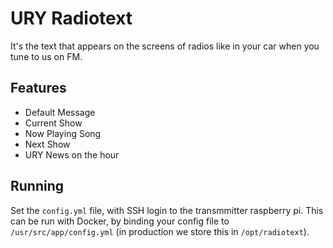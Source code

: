 # URY Radiotext

It's the text that appears on the screens of radios like in your car when you tune to us on FM.

## Features

- Default Message
- Current Show
- Now Playing Song
- Next Show
- URY News on the hour

## Running

Set the `config.yml` file, with SSH login to the transmmitter raspberry pi. This can be run with Docker, by binding your config file to `/usr/src/app/config.yml` (in production we store this in `/opt/radiotext`).

